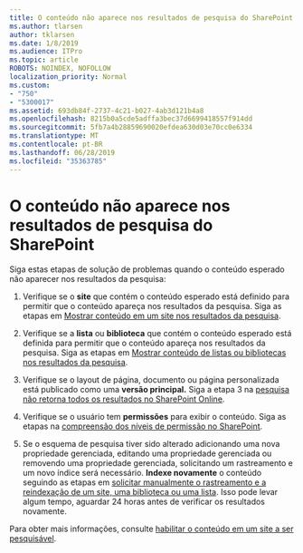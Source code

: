 ```yaml
---
title: O conteúdo não aparece nos resultados de pesquisa do SharePoint
ms.author: tlarsen
author: tklarsen
ms.date: 1/8/2019
ms.audience: ITPro
ms.topic: article
ROBOTS: NOINDEX, NOFOLLOW
localization_priority: Normal
ms.custom:
- "750"
- "5300017"
ms.assetid: 693db84f-2737-4c21-b027-4ab3d121b4a8
ms.openlocfilehash: 8215b0a5cde5adffa3bec37d6699418557f914dd
ms.sourcegitcommit: 5fb7a4b28859690020efdea630d03e70cc0e6334
ms.translationtype: MT
ms.contentlocale: pt-BR
ms.lasthandoff: 06/28/2019
ms.locfileid: "35363785"
---
```

# <a name="content-doesnt-appear-in-sharepoint-search-results"></a>O conteúdo não aparece nos resultados de pesquisa do SharePoint

Siga estas etapas de solução de problemas quando o conteúdo esperado não aparecer nos resultados da pesquisa:
  
1. Verifique se o **site** que contém o conteúdo esperado está definido para permitir que o conteúdo apareça nos resultados da pesquisa. Siga as etapas em [Mostrar conteúdo em um site nos resultados da pesquisa](https://docs.microsoft.com/sharepoint/make-site-content-searchable#show-content-on-a-site-in-search-results).

2. Verifique se a **lista** ou **biblioteca** que contém o conteúdo esperado está definida para permitir que o conteúdo apareça nos resultados da pesquisa. Siga as etapas em [Mostrar conteúdo de listas ou bibliotecas nos resultados da pesquisa](https://docs.microsoft.com/sharepoint/make-site-content-searchable#show-content-from-lists-or-libraries-in-search-results).

3. Verifique se o layout de página, documento ou página personalizada está publicado como uma **versão principal.** Siga a etapa 3 na [pesquisa não retorna todos os resultados no SharePoint Online](https://go.microsoft.com/fwlink/?linkid=874525).

4. Verifique se o usuário tem **permissões** para exibir o conteúdo. Siga as etapas na [compreensão dos níveis de permissão no SharePoint](https://docs.microsoft.com/en-us/sharepoint/understanding-permission-levels).
    
5. Se o esquema de pesquisa tiver sido alterado adicionando uma nova propriedade gerenciada, editando uma propriedade gerenciada ou removendo uma propriedade gerenciada, solicitando um rastreamento e um novo índice será necessário. **Indexe novamente** o conteúdo seguindo as etapas em [solicitar manualmente o rastreamento e a reindexação de um site, uma biblioteca ou uma lista](https://docs.microsoft.com/sharepoint/crawl-site-content). Isso pode levar algum tempo, aguardar 24 horas antes de verificar os resultados novamente.

Para obter mais informações, consulte [habilitar o conteúdo em um site a ser pesquisável](https://docs.microsoft.com/sharepoint/make-site-content-searchable). 
  
